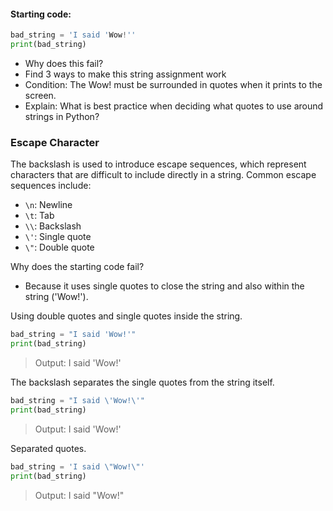 #### Starting code:
```python
bad_string = 'I said 'Wow!''
print(bad_string)
```
* Why does this fail?
* Find 3 ways to make this string assignment work
* Condition: The Wow! must be surrounded in quotes when it prints to the screen.
* Explain: What is best practice when deciding what quotes to use around strings in Python?

### Escape Character
The backslash is used to introduce escape sequences, which represent characters that are difficult to include directly in a string. Common escape sequences include:
* `\n`: Newline
* `\t`: Tab
* `\\`: Backslash
* `\'`: Single quote
* `\"`: Double quote

Why does the starting code fail?
* Because it uses single quotes to close the string and also within the string ('Wow!').


Using double quotes and single quotes inside the string.
```python
bad_string = "I said 'Wow!'"
print(bad_string)                                   
```
> Output: I said 'Wow!'

The backslash separates the single quotes from the string itself.
```python
bad_string = "I said \'Wow!\'"
print(bad_string)                                   
```
> Output: I said 'Wow!'

Separated quotes.
```python
bad_string = 'I said \"Wow!\"'
print(bad_string)                                   
```
> Output: I said "Wow!"